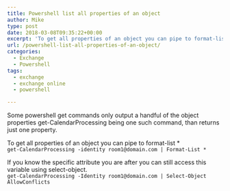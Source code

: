 ```yaml
---
title: Powershell list all properties of an object
author: Mike
type: post
date: 2018-03-08T09:35:22+00:00
excerpt: 'To get all properties of an object you can pipe to format-list *'
url: /powershell-list-all-properties-of-an-object/
categories:
  - Exchange
  - Powershell
tags:
  - exchange
  - exchange online
  - powershell

---
```

Some powershell get commands only output a handful of the object properties get-CalendarProcessing being one such command, than returns just one property.

To get all properties of an object you can pipe to format-list *  
`get-CalendarProcessing -identity room1@domain.com | Format-List *`

If you know the specific attribute you are after you can still access this variable using select-object.  
`get-CalendarProcessing -Identity room1@domain.com | Select-Object AllowConflicts`